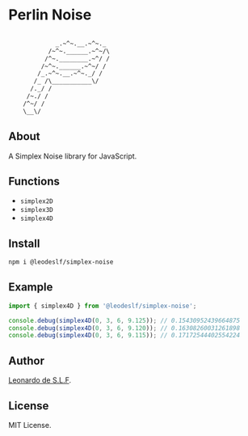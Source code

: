 # Perlin Noise

```txt

             _.~^~.__.~^~._
           /~^~.______.~^~/\
          /^~.________.~^/ /
         /~^~.______.~^~/ /
        /_.~^~.__.~^~._/ /
       /_ /\___________\/
      /._/ /
     /~./ /
    /^~/ /
    \__\/

```

## About

A Simplex Noise library for JavaScript.

## Functions

- `simplex2D`
- `simplex3D`
- `simplex4D`

## Install

```bash
npm i @leodeslf/simplex-noise
```

## Example

```javascript
import { simplex4D } from '@leodeslf/simplex-noise';

console.debug(simplex4D(0, 3, 6, 9.125)); // 0.15430952439664875
console.debug(simplex4D(0, 3, 6, 9.120)); // 0.16308260031261898
console.debug(simplex4D(0, 3, 6, 9.115)); // 0.17172544402554224
```

## Author

[Leonardo de S.L.F](https://github.com/leodeslf "GitHub profile").

## License

MIT License.
